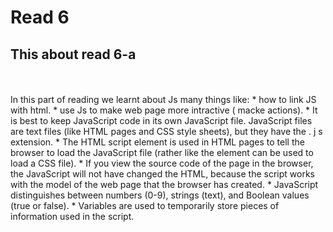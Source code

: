 # Read 6
## This about read 6-a
</br>
</br>
In this part of reading we learnt about Js many things like:
* how to link JS with html.
* use Js to make web page more intractive ( macke actions).
* It is best to keep JavaScript code in its own JavaScript
file. JavaScript files are text files (like HTML pages and
CSS style sheets), but they have the . j s extension.
* The HTML script element is used in HTML pages
to tell the browser to load the JavaScript file (rather like
the <link> element can be used to load a CSS file).
* If you view the source code of the page in the browser,
the JavaScript will not have changed the HTML,
because the script works with the model of the web
page that the browser has created. 
* JavaScript distinguishes between numbers (0-9),
strings (text), and Boolean values (true or false). 
* Variables are used to temporarily store pieces of
information used in the script. 

</br>
